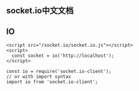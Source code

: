 ## socket.io中文文档

## IO


```
<script src="/socket.io/socket.io.js"></script>
<script>
  const socket = io('http://localhost');
</script>
```

```
const io = require('socket.io-client');
// or with import syntax
import io from 'socket.io-client';

```
